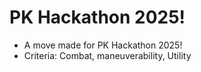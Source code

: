 # PK Hackathon 2025!
- A move made for PK Hackathon 2025!
- Criteria: Combat, maneuverability, Utility
